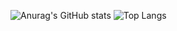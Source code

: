 
![Anurag's GitHub stats](https://github-readme-stats.vercel.app/api?username=caidol&show_icons=true&theme=shadow_red&title_color=ff0000&text_color=ffffff&icon_color=ff0000&border_color=aa4a44)
![Top Langs](https://github-readme-stats.vercel.app/api/top-langs/?username=caidol&size_weight=0.5&count_weight=0.5&layout=compact&theme=shadow_red&title_color=ff0000&text_color=ffffff&icon_color=ff0000&border_color=aa4a44)
